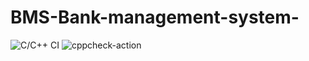 # BMS-Bank-management-system-
![C/C++ CI](https://github.com/99002443/BMS-Bank-management-system-/workflows/C/C++%20CI/badge.svg)
![cppcheck-action](https://github.com/99002443/BMS-Bank-management-system-/workflows/cppcheck-action/badge.svg)
